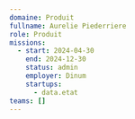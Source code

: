 ```yaml
---
domaine: Produit
fullname: Aurelie Piederriere
role: Produit
missions:
  - start: 2024-04-30
    end: 2024-12-30
    status: admin
    employer: Dinum
    startups:
      - data.etat
teams: []
---
```

